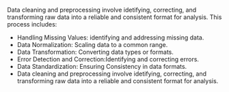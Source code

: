 Data cleaning and preprocessing involve idetifying, correcting, and transforming raw data into a reliable and consistent format for analysis.
This process includes:
 - Handling Missing Values: identifying and addressing missing data.
 - Data Normalization: Scaling data to a common range.
 - Data Transformation: Converting data types or formats.
 - Error Detection and Correction:Identifying and correcting errors.
 - Data Standardization: Ensuring Consistency in data formats.
 - Data cleaning and preprocessing involve idetifying, correcting, and transforming raw data into a reliable and consistent format for analysis.
